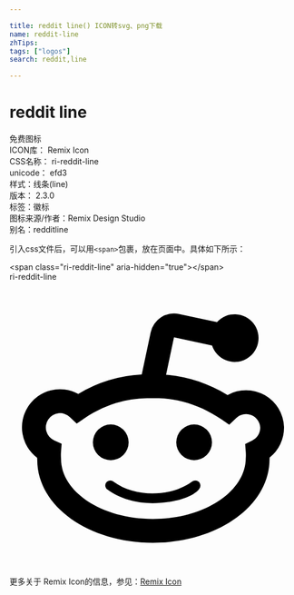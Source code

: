 ```yaml
---

title: reddit line() ICON转svg、png下载
name: reddit-line
zhTips: 
tags: ["logos"]
search: reddit,line

---
```


# reddit line  <small style="font-size: 60%;font-weight: 100"></small>


<div class="detail-page">
<p>
<span><span class="badge-success badge">免费图标</span> </span>
<br/>
<span>
ICON库：
<span class="badge-secondary badge">Remix Icon</span> 
</span>
<br/>
<span>
CSS名称：
<span class="badge-secondary badge">ri-reddit-line</span> 
</span>
<br/>
<span>
unicode：
<span class="badge-secondary badge">efd3</span> 
<copy-btn content='efd3' btn-title=""></copy-btn>
<copy-btn :content='String.fromCodePoint(parseInt("efd3", 16))' btn-title="复制U"></copy-btn>
</span><br/><span>样式：<span class="badge-light badge">线条(line)</span></span>
<br/>
<span>
版本：
<span class="badge-secondary badge">2.3.0</span> 
</span><br/><span>标签：<span class="badge-light badge"><router-link to="/tags/logos.html">徽标</router-link></span></span>
<br/>
<span>图标来源/作者：<span class="badge-light badge">Remix Design Studio</span></span> 
<br/>
<span>别名：<span class="badge-light badge">reddit</span><span class="badge-light badge">line</span></span><br/>
</p>
</div>
<div class="alert alert-dark">
  <i class="ri-reddit-line ri-xs"></i>
  <i class="ri-reddit-line ri-sm"></i>
  <i class="ri-reddit-line ri-lg"></i>
  <i class="ri-reddit-line ri-2x"></i>
  <i class="ri-reddit-line ri-3x"></i>
  <i class="ri-reddit-line ri-5x"></i>
  <i class="ri-reddit-line ri-7x"></i>
</div>
<div>
  <p>引入css文件后，可以用<code>&lt;span&gt;</code>包裹，放在页面中。具体如下所示：    
  </p>
  <div class="alert alert-primary" style="font-size: 14px">
    &lt;span class="ri-reddit-line" aria-hidden="true"&gt;&lt;/span&gt;
    <copy-btn content='<span class="ri-reddit-line" aria-hidden="true"></span>'></copy-btn>
  </div>
  <div class="alert alert-secondary">
    <i class="ri-reddit-line"
    style="font-size: 24px"
    aria-hidden="true"></i> ri-reddit-line
    <copy-btn content="ri-reddit-line" btn-title="复制图标名称"></copy-btn>
  </div>
</div>
<div id="svg" class="svg-wrap">
<svg xmlns="http://www.w3.org/2000/svg" viewBox="0 0 24 24">
    <g>
        <path fill="none" d="M0 0h24v24H0z"/>
        <path fill-rule="nonzero" d="M11.102 7.815l.751-3.536a2 2 0 0 1 2.373-1.54l3.196.68a2 2 0 1 1-.416 1.956l-3.196-.68-.666 3.135c1.784.137 3.557.73 5.163 1.7a3.192 3.192 0 0 1 4.741 2.673v.021a3.192 3.192 0 0 1-1.207 2.55 2.855 2.855 0 0 1-.008.123c0 3.998-4.45 7.03-9.799 7.03-5.332 0-9.708-3.024-9.705-6.953a5.31 5.31 0 0 1-.01-.181 3.192 3.192 0 0 1 3.454-5.35 11.446 11.446 0 0 1 5.329-1.628zm9.286 5.526c.408-.203.664-.62.661-1.075a1.192 1.192 0 0 0-2.016-.806l-.585.56-.67-.455c-1.615-1.098-3.452-1.725-5.23-1.764h-1.006c-1.875.029-3.651.6-5.237 1.675l-.663.45-.584-.55a1.192 1.192 0 1 0-1.314 1.952l.633.29-.054.695c-.013.17-.013.339.003.584 0 2.71 3.356 5.03 7.708 5.03 4.371 0 7.799-2.336 7.802-5.106a3.31 3.31 0 0 0 0-.508l-.052-.672.604-.3zM7 13.5a1.5 1.5 0 1 1 3 0 1.5 1.5 0 0 1-3 0zm7 0a1.5 1.5 0 1 1 3 0 1.5 1.5 0 0 1-3 0zm-1.984 5.103c-1.397 0-2.767-.37-3.882-1.21a.424.424 0 0 1 .597-.597c.945.693 2.123.99 3.269.99s2.33-.275 3.284-.959a.439.439 0 0 1 .732.206.469.469 0 0 1-.119.423c-.684.797-2.484 1.147-3.881 1.147z"/>
    </g>
</svg>

</div>
<detail full-name='ri-reddit-line'></detail>
    
<div><p>更多关于  Remix Icon的信息，参见：<a target="_blank" href="https://iconhelper.cn/remix.html">Remix Icon</a>
</p></div>
